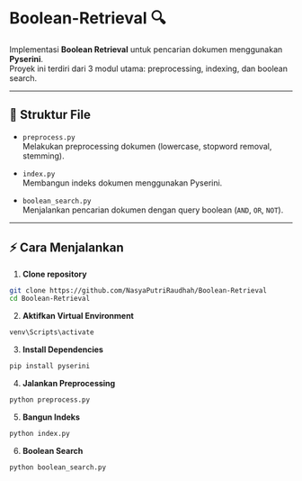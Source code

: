 # Boolean-Retrieval 🔍

Implementasi **Boolean Retrieval** untuk pencarian dokumen menggunakan **Pyserini**.  
Proyek ini terdiri dari 3 modul utama: preprocessing, indexing, dan boolean search.

---

## 📂 Struktur File

- `preprocess.py`  
  Melakukan preprocessing dokumen (lowercase, stopword removal, stemming).

- `index.py`  
  Membangun indeks dokumen menggunakan Pyserini.

- `boolean_search.py`  
  Menjalankan pencarian dokumen dengan query boolean (`AND`, `OR`, `NOT`).

---

## ⚡ Cara Menjalankan

1. **Clone repository**

```bash
git clone https://github.com/NasyaPutriRaudhah/Boolean-Retrieval
cd Boolean-Retrieval
```
2. **Aktifkan Virtual Environment**
```bash
venv\Scripts\activate
```
3. **Install Dependencies**
```bash
pip install pyserini
```

4. **Jalankan Preprocessing**
```bash
python preprocess.py
```
5. **Bangun Indeks**
```bash
python index.py
```
6. **Boolean Search**
```bash
python boolean_search.py
```




